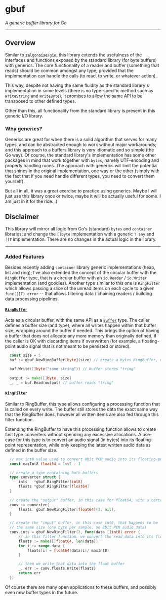 # gbuf

*A generic buffer library for Go*

_________


## Overview

Similar to [`zalgonoise/gio`](https://github.com/zalgonoise/gio), this library extends the usefulness of the interfaces and functions exposed by the standard library (for byte buffers) with generics. The core functionality of a reader and buffer (something that reads) should be common amongst any type, provided that the implementation can handle the calls (to read, to write, or whatever action).

This way, despite not having the same fluidity as the standard library's implementation in some levels (there is no type-specific method such as `WriteString` and `WriteByte`), it promises to allow the same API to be transposed to other defined types.

Other than this, all functionality from the standard library is present in this generic I/O library.

### Why generics?

Generics are great for when there is a solid algorithm that serves for many types, and can be abstracted enough to work without major workarounds; and this approach to a buffers library is very idiomatic and so simple (the Go way). Of course, the standard library's implementation has some other packages in mind that work together with `bytes`, namely UTF-encoding and properly handling runes. The approach with generics will limit the potential that shines in the original implementation, one way or the other (simply with the fact that if you need handle different types, you need to convert them yourself).

But all in all, it was a great exercise to practice using generics. Maybe I will just use this library once or twice, maybe it will be actually useful for some. I am just in it for the ride. :)


## Disclaimer

This library will mirror all logic from Go's (standard) `bytes` and `container` libraries; and change the `[]byte` implementation with a generic `T any` and `[]T` implementation. There are no changes in the actual logic in the library.
________________

### Added Features

Besides recently adding `container` library generic implementations (heap, list and ring); I've also extended the concept of the circular buffer with the `RingBuffer` type, that is a circular buffer with an `io.Reader` / `io.Writer` implementation (and goodies). Another type similar to this one is `RingFilter` which allows passing a slice of the unread items on each cycle to a given `func([]T) error` -- that allows filtering data / chaining readers / building data processing pipelines.

#### [`RingBuffer`](./ringbuffer.go) 

Acts as a circular buffer, with the same API as a [`Buffer`](./buffer.go) type. The caller defines a buffer size (and type), where all writes happen within that buffer size, wrapping around the buffer if needed. This brings the option of having a buffer that does not allocate any more memory than originally defined, if the caller is OK with discarding items if overwritten (for example, a floating-point audio signal that is not meant to be persisted or stored).

```go
  const size = 5
  buf := gbuf.NewRingBuffer[byte](size) // create a bytes RingBuffer, of size 5

  buf.Write([]byte("some string")) // buffer stores "tring"
  
  output := make([]byte, size)
  _, _ = buf.Read(output) // buffer reads "tring"
```

#### [`RingFilter`](./ringfilter.go)

Similar to RingBuffer, this type allows configuring a processing function that is called on every write. The buffer still stores the data the exact same way that the RingBuffer does, however all written items are also fed through this filter function.

Extending the RingBuffer to have this processing function allows to create fast type converters without spending any excessive allocations. A use-case for this type is to convert an audio signal (in bytes) into its floating-point representation, while only keeping the latest written audio data as defined in the buffer size.

```go
  // max int8 value used to convert 8bit PCM audio into its floating-point representation
  const maxInt8 float64 = 1<<7 - 1

  // create a type containing both buffers
  type converter struct {
      ints   *gbuf.RingFilter[int8]
      floats *gbuf.RingFilter[float64]
  }
  
  // create the "output" buffer, in this case for float64, with a certain size
  conv := converter{
	  floats: gbuf.NewRingFilter[float64](3, nil),
  }

  // create the "input" buffer, in this case int8, that happens to be
  // the same size (one byte per sample, on 8bit PCM audio data) 
  conv.ints = gbuf.NewRingFilter(3, func(data []int8) error {
	  // in this filter function, we convert the read data into its floating-point representation	  
	  floats := make([]float64, len(data))
	  for i := range data {
	      floats[i] = float64(data[i]/ maxInt8)	  
      }

	  // then we write that data into the float buffer
	  _, err := conv.floats.Write(floats)
	  return err
  })
```

Of course there are many open applications to these buffers, and possibly even new buffer types in the future.